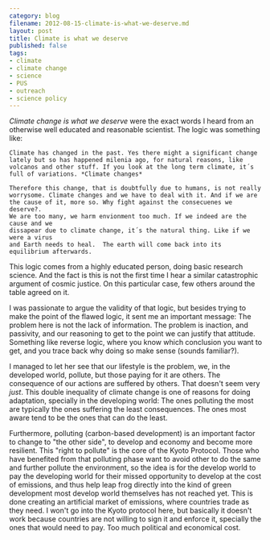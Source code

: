 ```yaml
---
category: blog
filename: 2012-08-15-climate-is-what-we-deserve.md
layout: post
title: Climate is what we deserve
published: false
tags:
- climate
- climate change
- science
- PUS
- outreach
- science policy 
---
```


*Climate change is what we deserve* were the exact words I heard from an
otherwise well educated and reasonable scientist. The logic was something like:

    Climate has changed in the past. Yes there might a significant change
    lately but so has happened milenia ago, for natural reasons, like
    volcanos and other stuff. If you look at the long term climate, it´s
    full of variations. *Climate changes*

    Therefore this change, that is doubtfully due to humans, is not really
    worrysome. Climate changes and we have to deal with it. And if we are
    the cause of it, more so. Why fight against the consecuenes we deserve?.
    We are too many, we harm envionment too much. If we indeed are the cause and we
    dissapear due to climate change, it´s the natural thing. Like if we were a virus
    and Earth needs to heal.  The earth will come back into its equilibrium afterwards.

This logic comes from a highly educated person, doing basic research 
science. And the fact is this is not the first time I hear a
similar catastrophic argument of cosmic justice. On this particular case,
few others around the table agreed on it.

I was passionate to argue the validity of that logic, but besides trying to make 
the point of the flawed logic, it sent me an important message: 
The problem here is not the lack of information. The problem is inaction, and passivity, 
and our reasoning to get to the point we can justify that attitude.
Something like reverse logic, where you know which conclusion you want
to get, and you trace back why doing so make sense (sounds familiar?).

I managed to let her see that our lifestyle is the problem, 
we, in the developed world, pollute, but
those paying for it are others. The consequence of our actions are
suffered by others. That doesn't seem very *just*. This double inequality
of climate change is one of reasons for doing adaptation, specially in
the developing world: The ones
polluting the most are typically the ones suffering the least
consequences. The ones most aware tend to be the ones that can do the
least. 

Furthermore, polluting (carbon-based development) is 
an important factor to change to "the other side", to develop and economy and become more
resilient. This "right to pollute" is the core of the Kyoto Protocol. Those who
have benefited from that polluting phase want to avoid other to do the same and further
pollute the environment, so the idea is for the develop world to pay the
developing world for their missed opportunity to develop at the cost of
emissions, and thus help leap frog directly into the kind of green
development most develop world themselves has not reached yet. This is
done creating an artificial market of emissions, where countries trade
as they need. I won't
go into the Kyoto protocol here, but basically it doesn't work because
countries are not willing to sign it and enforce it, specially the ones
that would need to pay. Too much political and economical cost.

